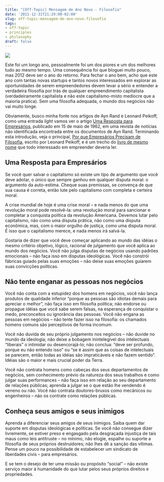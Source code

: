 ```yaml
---
title: "[Off-Topic] Mensagem de Ano Novo - Filosofia"
date: '2011-12-31T21:29:00-02:00'
slug: off-topic-mensagem-de-ano-novo-filosofia
tags:
- off-topic
- principles
- philosophy
draft: false
---
```


[![](http://s3.amazonaws.com/akitaonrails/assets/2011/12/31/ref=dp_image_0_original.jpeg?1325374073)](http://www.amazon.com/Why-Businessmen-Need-Philosophy-Rand/dp/0786117907)

Este foi um longo ano, pessoalmente foi um dos piores e um dos melhores tudo ao mesmo tempo. Uma consequência foi que bloguei muito pouco, mas 2012 deve ser o ano do retorno. Para fechar o ano bem, acho que este ano com tantas novas startups e tantos novos interessados em explorar as oportunidades de serem empreendedores devem levar a sério e entender a verdadeira filosofia por trás de qualquer empreendimento capitalista (verdadeiramente capitalista e não este capitalismo-misto medíocre que a maioria pratica). Sem uma filosofia adequada, o mundo dos negócios não vai muito longe.

Obviamente, busco minha fonte nos artigos de Ayn Rand e Leonard Peikoff, como uma entrada _light_ vamos ver o artigo [Uma Resposta para Empresários](http://atlasshrugged.com/articles/an-answer-for-businessmen/), publicado em 15 de maio de 1962, em uma revista de notícias não identificada encontrada entre os documentos de Ayn Rand. Terminando esta introdução, veja o principal, [Por que Empresários Precisam de Filosofia](http://atlasshrugged.com/articles/why-businessmen-need-philosophy/), escrito por Leonard Peikoff, e é um trecho do [livro de mesmo nome](http://www.amazon.com/Why-Businessmen-Need-Philosophy-Rand/dp/0962533629) que todo interessado em empreender deveria ler.


## Uma Resposta para Empresários

Se você quer salvar o capitalismo só existe um tipo de argumento que você deve adotar, o único que sempre ganhou em qualquer disputa moral: o argumento da auto-estima. Cheque suas premissas, se convença de que sua causa é correta, então lute pelo capitalismo com completa e certeira moral.

A crise mundial de hoje é uma crise moral – e nada menos do que uma revolução moral pode resolvê-la: uma revolução moral para sancionar e completar a conquista política da revolução Americana. Devemos lutar pelo capitalismo, não como uma disputa prática, não como uma disputa econômica, mas, com o maior orgulho de justiça, como uma disputa moral. É isso que o capitalismo merece, e nada menos irá salvá-la.

Gostaria de dizer que você deve começar aplicando ao mundo das idéias o mesmo critério objetivo, lógico, racional de julgamento que você aplica ao mundo dos negócios. Você não julga disputas de negócios usando padrões emocionais – não faça isso em disputas ideológicas. Você não constrói fábricas guiado pelas suas emoções – não deixe suas emoções guiarem suas convicções políticas.

## Não tente enganar as pessoas nos negócios

Você não conta com a estupidez dos homens em negócios, você não lança produtos de qualidade inferior “porque as pessoas são idiotas demais para apreciar o melhor”, não faça isso em filosofia política; não endorse ou propague idéias que você sabe serem falsas, na esperança de conquistar o medo, preconceitos ou ignorância das pessoas. Você não engana as pessoas em negócios – não tente fazer isso na filosofia: os chamados homens comuns são perceptivos de forma incomum.

Você não duvida de seu próprio julgamento nos negócios – não duvide no mundo da ideologia; não deixe a bobagem inintelegível dos intelectuais “liberais” o intimidar ou desencorajá-lo; não conclua: “deve ser profundo, porque eu não entendo isso” ou “se é assim que as coisas de intelectuais se parecem, então todas as idéias são impraticáveis e não fazem sentido”. Idéias são o maior e mais crucial poder da Terra.

Você não contrata homens como cabeças dos seus departamentos de negócios, sem conhecimento prévio da natureza dos seus trabalhos e como julgar suas performances – não faça isso em relação ao seu departamento de relações públicas; aprenda a julgar se o que estão lhe vendendo é veneno ou não. Você não contrata doutores-bruxos como mecânicos ou engenheiros – não os contrate como relações públicas.

## Conheça seus amigos e seus inimigos

Aprenda a diferenciar seus amigos de seus inimigos. Saiba quem dar suporte em disputas ideológicas e políticas. Se você não consegue dizer livremente, se estiver preso e engasgado pela desgraçada injustiça de tais maus como leis antitruste – no mínimo, não elogie, espalhe ou suporte a filosofia de seus próprios destruidores; não lhes dê a sanção das vítimas. Pense um pouco na possibilidade de estabelecer um sindicato de liberdades civis – para empresários.

E se tem o desejo de ter uma missão ou propósito “social” – não existe serviço maior à humanidade do que lutar pelos seus próprios direitos e propriedades.

